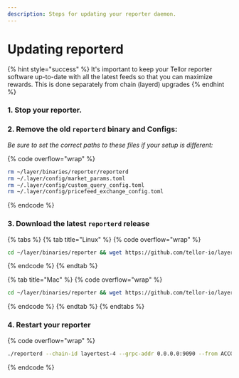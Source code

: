 ```yaml
---
description: Steps for updating your reporter daemon.
---
```


# Updating reporterd

{% hint style="success" %}
It's important to keep your Tellor reporter software up-to-date with all the latest feeds so that you can maximize rewards. This is done separately from chain (layerd) upgrades
{% endhint %}

### 1. Stop your reporter.

### 2. Remove the old `reporterd` binary and Configs:

_Be sure to set the correct paths to these files if your setup is different:_

{% code overflow="wrap" %}
```sh
rm ~/layer/binaries/reporter/reporterd
rm ~/.layer/config/market_params.toml
rm ~/.layer/config/custom_query_config.toml
rm ~/.layer/config/pricefeed_exchange_config.toml
```
{% endcode %}

### 3. Download the latest `reporterd` release

{% tabs %}
{% tab title="Linux" %}
{% code overflow="wrap" %}
```sh
cd ~/layer/binaries/reporter && wget https://github.com/tellor-io/layer/releases/download/reporterd%2Fv0.0.9/reporterd_Linux_x86_64.tar.gz && tar -xvzf reporterd_Linux_x86_64.tar.gz && rm reporterd_Linux_x86_64.tar.gz
```
{% endcode %}
{% endtab %}

{% tab title="Mac" %}
{% code overflow="wrap" %}
```sh
cd ~/layer/binaries/reporter && wget https://github.com/tellor-io/layer/releases/download/reporterd%2Fv0.0.9/reporterd_Darwin_arm64.tar.gz && tar -xvzf reporterd_Darwin_arm64.tar.gz && rm reporterd_Darwin_arm64.tar.gz
```
{% endcode %}
{% endtab %}
{% endtabs %}

### 4. Restart your reporter

{% code overflow="wrap" %}
```sh
./reporterd --chain-id layertest-4 --grpc-addr 0.0.0.0:9090 --from ACCOUNT_NAME --home ~/.layer --keyring-backend test --node tcp://0.0.0.0:26657
```
{% endcode %}
